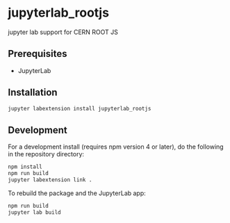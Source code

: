 # jupyterlab_rootjs

jupyter lab support for CERN ROOT JS


## Prerequisites

* JupyterLab

## Installation

```bash
jupyter labextension install jupyterlab_rootjs
```

## Development

For a development install (requires npm version 4 or later), do the following in the repository directory:

```bash
npm install
npm run build
jupyter labextension link .
```

To rebuild the package and the JupyterLab app:

```bash
npm run build
jupyter lab build
```

